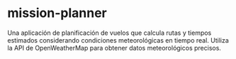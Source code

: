 # mission-planner
Una aplicación de planificación de vuelos que calcula rutas y tiempos estimados considerando condiciones meteorológicas en tiempo real. Utiliza la API de OpenWeatherMap para obtener datos meteorológicos precisos.
